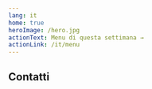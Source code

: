 ```yaml
---
lang: it
home: true
heroImage: /hero.jpg
actionText: Menu di questa settimana →
actionLink: /it/menu
---
```


## Contatti

<ContactUs/>
